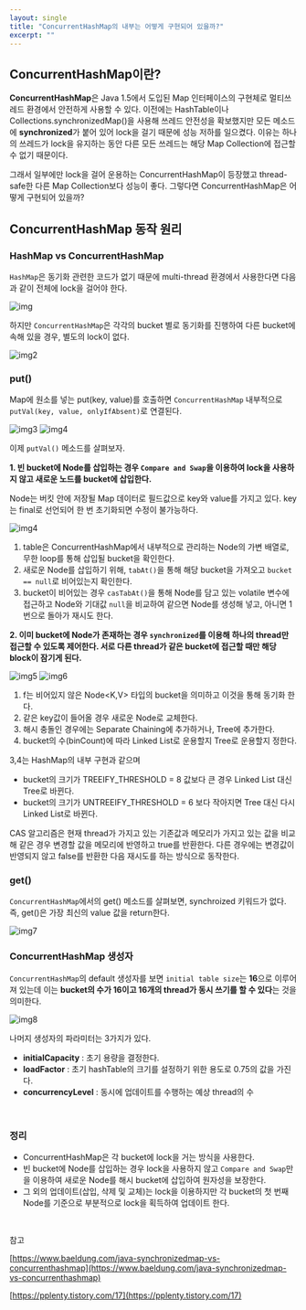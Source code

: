 ```yaml
---
layout: single
title: "ConcurrentHashMap의 내부는 어떻게 구현되어 있을까?"
excerpt: ""
---
```


## ConcurrentHashMap이란?

**ConcurrentHashMap**은 Java 1.5에서 도입된 Map 인터페이스의 구현체로 멀티쓰레드 환경에서 안전하게 사용할 수 있다. 이전에는 HashTable이나 Collections.synchronizedMap()을 사용해 쓰레드 안전성을 확보했지만 모든 메소드에 **synchronized**가 붙어 있어 lock을 걸기 때문에 성능 저하를 일으켰다. 이유는 하나의 쓰레드가 lock을 유지하는 동안 다른 모든 쓰레드는 해당 Map Collection에 접근할 수 없기 때문이다.

그래서 일부에만 lock을 걸어 운용하는 ConcurrentHashMap이 등장했고 thread-safe한 다른 Map Collection보다 성능이 좋다. 그렇다면 ConcurrentHashMap은 어떻게 구현되어 있을까?

## ConcurrentHashMap 동작 원리

### HashMap vs ConcurrentHashMap

`HashMap`은 동기화 관련한 코드가 없기 때문에 multi-thread 환경에서 사용한다면 다음과 같이 전체에 lock을 걸어야 한다.

![img](/assets/images/HashMap.png)

하지만 `ConcurrentHashMap`은 각각의 bucket 별로 동기화를 진행하여 다른 bucket에 속해 있을 경우, 별도의 lock이 없다.

![img2](/assets/images/ConcurrentHashmap.png)

### put()

Map에 원소를 넣는 put(key, value)를 호출하면 `ConcurrentHashMap` 내부적으로 `putVal(key, value, onlyIfAbsent)`로 연결된다.

![img3](/assets/images/ConcurrentHashmap_put()1.png)
![img4](/assets/images/ConcurrentHashmap_put()2.png)

이제 `putVal()` 메소드를 살펴보자.

**1. 빈 bucket에 Node를 삽입하는 경우 `Compare and Swap`을 이용하여 lock을 사용하지 않고 새로운 노드를 bucket에 삽입한다.**

Node는 버킷 안에 저장될 Map 데이터로 필드값으로 key와 value를 가지고 있다. key는 final로 선언되어 한 번 초기화되면 수정이 불가능하다.

![img4](/assets/images/ConcurrentHashmap_put()3.png)

1. table은 ConcurrentHashMap에서 내부적으로 관리하는 Node의 가변 배열로, 무한 loop를 통해 삽입될 bucket을 확인한다.
2. 새로운 Node를 삽입하기 위해, `tabAt()`을 통해 해당 bucket을 가져오고 `bucket == null`로 비어있는지 확인한다.
3. bucket이 비어있는 경우 `casTabAt()`을 통해 Node를 담고 있는 volatile 변수에 접근하고 Node와 기대값 `null`을 비교하여 같으면 Node를 생성해 넣고, 아니면 1번으로 돌아가 재시도 한다.

**2. 이미 bucket에 Node가 존재하는 경우 `synchronized`를 이용해 하나의 thread만 접근할 수 있도록 제어한다. 서로 다른 thread가 같은 bucket에 접근할 때만 해당 block이 잠기게 된다.**

![img5](/assets/images/ConcurrentHashmap.put()4.png)
![img6](/assets/images/ConcurrentHashmap.put()5.png)

1. f는 비어있지 않은 Node<K,V> 타입의 bucket을 의미하고 이것을 통해 동기화 한다.
2. 같은 key값이 들어올 경우 새로운 Node로 교체한다. 
3. 해시 충돌인 경우에는 Separate Chaining에 추가하거나, Tree에 추가한다.
4. bucket의 수(binCount)에 따라 Linked List로 운용할지 Tree로 운용할지 정한다.

3,4는 HashMap의 내부 구현과 같으며

- bucket의 크기가 TREEIFY_THRESHOLD = 8 값보다 큰 경우 Linked List 대신 Tree로 바뀐다.
- bucket의 크기가 UNTREEIFY_THRESHOLD = 6 보다 작아지면 Tree 대신 다시 Linked List로 바뀐다.


CAS 알고리즘은 현재 thread가 가지고 있는 기존값과 메모리가 가지고 있는 값을 비교해 같은 경우 변경할 값을 메모리에 반영하고 true를 반환한다. 다른 경우에는 변경값이 반영되지 않고 false를 반환한 다음 재시도를 하는 방식으로 동작한다.

### get()

`ConcurrentHashMap`에서의 get() 메소드를 살펴보면, synchroized 키워드가 없다. 즉, get()은 가장 최신의 value 값을 return한다.

![img7](/assets/images/ConcurrentHashmap.get().png)

### ConcurrentHashMap 생성자

`ConcurrentHashMap`의 default 생성자를 보면 `initial table size`는 **16**으로 이루어져 있는데 이는 **bucket의 수가 16이고 16개의 thread가 동시 쓰기를 할 수 있다**는 것을 의미한다.

![img8](/assets/images/ConcurrentHashmap2.png)

나머지 생성자의 파라미터는 3가지가 있다.

- **initialCapacity** : 초기 용량을 결정한다.
- **loadFactor** : 초기 hashTable의 크기를 설정하기 위한 용도로 0.75의 값을 가진다. 
- **concurrencyLevel** : 동시에 업데이트를 수행하는 예상 thread의 수

<br>

### 정리

- ConcurrentHashMap은 각 bucket에 lock을 거는 방식을 사용한다.
- 빈 bucket에 Node를 삽입하는 경우 lock을 사용하지 않고 `Compare and Swap`만을 이용하여 새로운 Node를 해시 bucket에 삽입하여 원자성을 보장한다.
- 그 외의 업데이트(삽입, 삭제 및 교체)는 lock을 이용하지만 각 bucket의 첫 번째 Node를 기준으로 부분적으로 lock을 획득하여 업데이트 한다.

<br>

참고

[https://www.baeldung.com/java-synchronizedmap-vs-concurrenthashmap](https://www.baeldung.com/java-synchronizedmap-vs-concurrenthashmap)

[https://pplenty.tistory.com/17](https://pplenty.tistory.com/17)
